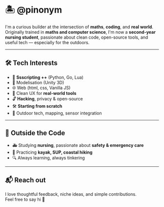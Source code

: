 # 🏝️ @pinonym

I'm a curious builder at the intersection of **maths**, **coding**, and **real world**.  
Originally trained in **maths and computer science**, I'm now a **second-year nursing student**, passionate about clean code, open-source tools, and useful tech — especially for the outdoors.

---

## 🛠️ Tech Interests

- 🐍 **Ssscripting ++** (Python, Go, Lua)
- 🧩 Modelisation (Unity 3D)
- 🌐 Web (html, css, Vanilla JS)
- 🧠 Clean UX for **real-world tools**
- 🔓 **Hacking**, privacy & open-source
- 🛠️ **Starting from scratch**
- 🌊 Outdoor tech, mapping, sensor integration

---

## 🧭 Outside the Code

- 🚑 Studying **nursing**, passionate about **safety & emergency care**
- 🛶 Practicing **kayak, SUP, coastal hiking**
- 🔍 Always learning, always tinkering

---

## 📬 Reach out

I love thoughtful feedback, niche ideas, and simple contributions.  
Feel free to say hi 👋
